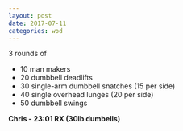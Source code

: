 ```yaml
---
layout: post
date: 2017-07-11
categories: wod
---
```


3 rounds of
- 10 man makers
- 20 dumbbell deadlifts
- 30 single-arm dumbbell snatches (15 per side)
- 40 single overhead lunges (20 per side)
- 50 dumbbell swings

**Chris - <span>23:01 RX (30lb dumbells)</span>**
